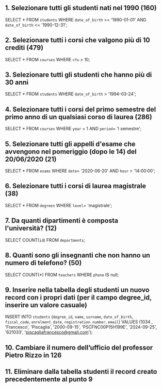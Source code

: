 ## 1. Selezionare tutti gli studenti nati nel 1990 (160)
SELECT *
FROM `students`
WHERE `date_of_birth` >= '1990-01-01'
AND `date_of_birth` <= '1990-12-31';

## 2. Selezionare tutti i corsi che valgono più di 10 crediti (479)
SELECT *
FROM `courses`
WHERE `cfu` > 10;

## 3. Selezionare tutti gli studenti che hanno più di 30 anni
SELECT *
FROM `students`
WHERE `date_of_birth` > '1994-03-24';

## 4. Selezionare tutti i corsi del primo semestre del primo anno di un qualsiasi corso di laurea (286)
SELECT *
FROM `courses`
WHERE `year` = 1
AND `period`= 'I semestre';

## 5. Selezionare tutti gli appelli d'esame che avvengono nel pomeriggio (dopo le 14) del 20/06/2020 (21)
SELECT *
FROM `exams`
WHERE `date`= '2020-06-20'
AND `hour` > '14:00:00';

## 6. Selezionare tutti i corsi di laurea magistrale (38)
SELECT *
FROM `degrees`
WHERE `level`= 'magistrale';

## 7. Da quanti dipartimenti è composta l'università? (12)
SELECT COUNT(`id`)
FROM `departments`;

## 8. Quanti sono gli insegnanti che non hanno un numero di telefono? (50)
SELECT COUNT(*)
FROM `teachers`
WHERE `phone` IS null;

## 9. Inserire nella tabella degli studenti un nuovo record con i propri dati (per il campo degree_id, inserire un valore casuale)
INSERT INTO `students` (`degree_id`, `name`, `surname`, `date_of_birth`, `fiscal_code`, `enrolment_date`, `registration_number`, `email`)
VALUES (1034 , 'Francesco', 'Piscaglia', '2000-09-15', 'PSCFNC00P15H199E', '2024-09-25', '621033', 'piscagliafrancesco@gmail.com');

## 10. Cambiare il numero dell’ufficio del professor Pietro Rizzo in 126
## 11. Eliminare dalla tabella studenti il record creato precedentemente al punto 9
